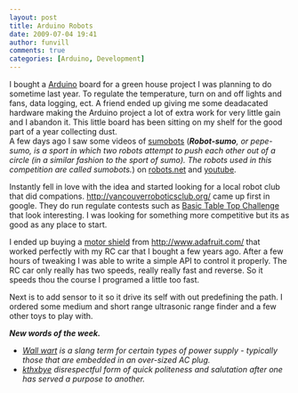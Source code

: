 ```yaml
---
layout: post
title: Arduino Robots
date: 2009-07-04 19:41
author: funvill
comments: true
categories: [Arduino, Development]
---
```

<div>I bought a <a href="http://www.arduino.cc/">Arduino</a> board for a green house project I was planning to do sometime last year. To regulate the temperature, turn on and off lights and fans, data logging, ect. A friend ended up giving me some deadacated hardware making the Arduino project a lot of extra work for very little gain and I abandon it. This little board has been sitting on my shelf for the good part of a year collecting dust.</div>
A few days ago I saw some videos of <a href="http://en.wikipedia.org/wiki/Robot-sumo">sumobots</a> (<strong><em>Robot-sumo</em></strong><em>, or pepe-sumo, is a </em><em>sport</em><em> in which two </em><em>robots</em><em> attempt to push each other out of a circle (in a similar fashion to the sport of </em><em>sumo</em><em>). The robots used in this competition are called sumobots.</em>) on <a href="http://robots.net/article/2763.html">robots.net</a> and <a href="http://www.youtube.com/results?search_query=sumobots&amp;search_type=&amp;aq=f">youtube</a>.

Instantly fell in love with the idea and started looking for a local robot club that did compations. <a href="http://vancouverroboticsclub.org/">http://vancouverroboticsclub.org/</a> came up first in google. They do run regulate contests such as <a href="http://vancouverroboticsclub.org/contests/basic-table-top/">Basic Table Top Challenge</a> that look interesting. I was looking for something more competitive but its as good as any place to start.

I ended up buying a <a href="http://www.ladyada.net/make/mshield/">motor shield</a> from <a href="http://www.adafruit.com/">http://www.adafruit.com/</a> that worked perfectly with my RC car that I bought a few years ago. After a few hours of tweaking I was able to write a simple API to control it properly. The RC car only really has two speeds, really really fast and reverse. So it speeds thou the course I programed a little too fast.

Next is to add sensor to it so it drive its self with out predefining the path. I ordered some medium and short range ultrasonic range finder and a few other toys to play with.
<div><em><strong>New words of the week.</strong></em></div>
<ul>
	<li><a href="http://en.wikipedia.org/wiki/Wall_wart"><em>Wall wart</em></a><em> is a slang term for certain types of power supply - typically those that are embedded in an over-sized AC plug.</em></li>
	<li><a href="http://www.urbandictionary.com/define.php?term=kthxbye"><em>kthxbye</em></a><em> disrespectful form of quick politeness and salutation after one has served a purpose to another.</em></li>
</ul>
<em> </em>
